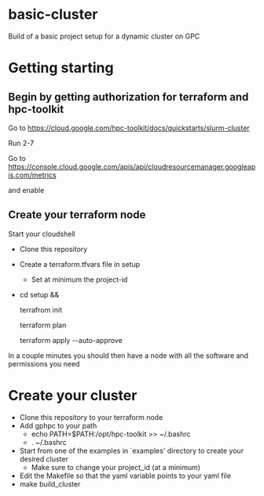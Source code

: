 # basic-cluster
Build of a basic project setup for a dynamic cluster on GPC

# Getting starting

## Begin by getting authorization for terraform and hpc-toolkit

Go to https://cloud.google.com/hpc-toolkit/docs/quickstarts/slurm-cluster

Run 2-7

Go to https://console.cloud.google.com/apis/api/cloudresourcemanager.googleapis.com/metrics

and enable

## Create your terraform node

Start your cloudshell

- Clone this repository

- Create a terraform.tfvars file in setup

  - Set at minimum the project-id

- cd setup &&

    terrafrom init

    terraform plan 
    
    terraform apply --auto-approve
    
 In a couple minutes you should then have a node with all the software and permissions you need
 
# Create your cluster 

- Clone this repository to your terraform node
- Add gphpc to your path
  - echo PATH=$PATH:/opt/hpc-toolkit >> ~/.bashrc
  - . ~/.bashrc
- Start from one of the examples in `examples' directory to create your desired cluster
   - Make sure to change your project_id (at a minimum)
- Edit the Makefile so that the yaml variable points to your yaml file
- make build_cluster
